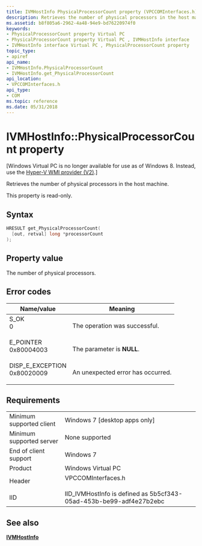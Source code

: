 ```yaml
---
title: IVMHostInfo PhysicalProcessorCount property (VPCCOMInterfaces.h)
description: Retrieves the number of physical processors in the host machine.
ms.assetid: b8f805a6-2962-4a48-94e9-bd76220974f0
keywords:
- PhysicalProcessorCount property Virtual PC
- PhysicalProcessorCount property Virtual PC , IVMHostInfo interface
- IVMHostInfo interface Virtual PC , PhysicalProcessorCount property
topic_type:
- apiref
api_name:
- IVMHostInfo.PhysicalProcessorCount
- IVMHostInfo.get_PhysicalProcessorCount
api_location:
- VPCCOMInterfaces.h
api_type:
- COM
ms.topic: reference
ms.date: 05/31/2018
---
```


# IVMHostInfo::PhysicalProcessorCount property

\[Windows Virtual PC is no longer available for use as of Windows 8. Instead, use the [Hyper-V WMI provider (V2)](/windows/desktop/HyperV_v2/windows-virtualization-portal).\]

Retrieves the number of physical processors in the host machine.

This property is read-only.

## Syntax


```C++
HRESULT get_PhysicalProcessorCount(
  [out, retval] long *processorCount
);
```



## Property value

The number of physical processors.

## Error codes



| Name/value                                                                                                                                                    | Meaning                                      |
|---------------------------------------------------------------------------------------------------------------------------------------------------------------|----------------------------------------------|
| <dl> <dt>S\_OK</dt> <dt>0</dt> </dl>                       | The operation was successful.<br/>     |
| <dl> <dt>E\_POINTER</dt> <dt>0x80004003</dt> </dl>         | The parameter is **NULL**.<br/>        |
| <dl> <dt>DISP\_E\_EXCEPTION</dt> <dt>0x80020009</dt> </dl> | An unexpected error has occurred.<br/> |



## Requirements



|                                     |                                                                                               |
|-------------------------------------|-----------------------------------------------------------------------------------------------|
| Minimum supported client<br/> | Windows 7 \[desktop apps only\]<br/>                                                    |
| Minimum supported server<br/> | None supported<br/>                                                                     |
| End of client support<br/>    | Windows 7<br/>                                                                          |
| Product<br/>                  | Windows Virtual PC<br/>                                                                 |
| Header<br/>                   | <dl> <dt>VPCCOMInterfaces.h</dt> </dl> |
| IID<br/>                      | IID\_IVMHostInfo is defined as 5b5cf343-05ad-453b-be99-adf4e27b2ebc<br/>                |



## See also

<dl> <dt>

[**IVMHostInfo**](ivmhostinfo.md)
</dt> </dl>

 

